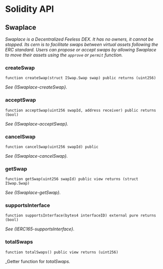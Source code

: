 # Solidity API

## Swaplace

_Swaplace is a Decentralized Feeless DEX. It has no owners, it cannot be stopped.
Its cern is to facilitate swaps between virtual assets following the ERC standard.
Users can propose or accept swaps by allowing Swaplace to move their assets using the
`approve` or `permit` function._

### createSwap

```solidity
function createSwap(struct ISwap.Swap swap) public returns (uint256)
```

_See {ISwaplace-createSwap}._

### acceptSwap

```solidity
function acceptSwap(uint256 swapId, address receiver) public returns (bool)
```

_See {ISwaplace-acceptSwap}._

### cancelSwap

```solidity
function cancelSwap(uint256 swapId) public
```

_See {ISwaplace-cancelSwap}._

### getSwap

```solidity
function getSwap(uint256 swapId) public view returns (struct ISwap.Swap)
```

_See {ISwaplace-getSwap}._

### supportsInterface

```solidity
function supportsInterface(bytes4 interfaceID) external pure returns (bool)
```

_See {IERC165-supportsInterface}._

### totalSwaps

```solidity
function totalSwaps() public view returns (uint256)
```

_Getter function for _totalSwaps._

